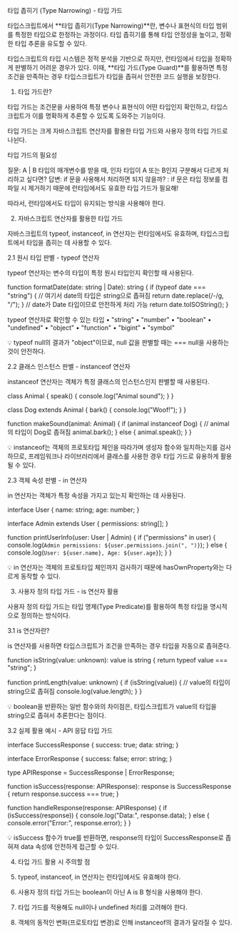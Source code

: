 타입 좁히기 (Type Narrowing) - 타입 가드

타입스크립트에서 **타입 좁히기(Type Narrowing)**란, 변수나 표현식의 타입 범위를 특정한 타입으로 한정하는 과정이다. 타입 좁히기를 통해 타입 안정성을 높이고, 정확한 타입 추론을 유도할 수 있다.

타입스크립트의 타입 시스템은 정적 분석을 기반으로 하지만, 런타임에서 타입을 정확하게 판별하기 어려운 경우가 있다. 이때, **타입 가드(Type Guard)**를 활용하면 특정 조건을 만족하는 경우 타입스크립트가 타입을 좁혀서 안전한 코드 실행을 보장한다.

1. 타입 가드란?

타입 가드는 조건문을 사용하여 특정 변수나 표현식이 어떤 타입인지 확인하고, 타입스크립트가 이를 명확하게 추론할 수 있도록 도와주는 기능이다.

타입 가드는 크게 자바스크립트 연산자를 활용한 타입 가드와 사용자 정의 타입 가드로 나뉜다.

타입 가드의 필요성

질문: A | B 타입의 매개변수를 받을 때, 인자 타입이 A 또는 B인지 구분해서 다르게 처리하고 싶다면?
답변: if 문을 사용해서 처리하면 되지 않을까?
: if 문은 타입 정보를 컴파일 시 제거하기 때문에 런타임에서도 유효한 타입 가드가 필요해!

따라서, 런타임에서도 타입이 유지되는 방식을 사용해야 한다.

2. 자바스크립트 연산자를 활용한 타입 가드

자바스크립트의 typeof, instanceof, in 연산자는 런타임에서도 유효하며, 타입스크립트에서 타입을 좁히는 데 사용할 수 있다.

2.1 원시 타입 판별 - typeof 연산자

typeof 연산자는 변수의 타입이 특정 원시 타입인지 확인할 때 사용된다.

function formatDate(date: string | Date): string {
  if (typeof date === "string") {
    // 여기서 date의 타입은 string으로 좁혀짐
    return date.replace(/-/g, "/");
  }
  // date가 Date 타입이므로 안전하게 처리 가능
  return date.toISOString();
}

typeof 연산자로 확인할 수 있는 타입
	•	"string"
	•	"number"
	•	"boolean"
	•	"undefined"
	•	"object"
	•	"function"
	•	"bigint"
	•	"symbol"

💡 typeof null의 결과가 "object"이므로, null 값을 판별할 때는 === null을 사용하는 것이 안전하다.

2.2 클래스 인스턴스 판별 - instanceof 연산자

instanceof 연산자는 객체가 특정 클래스의 인스턴스인지 판별할 때 사용된다.

class Animal {
  speak() {
    console.log("Animal sound");
  }
}

class Dog extends Animal {
  bark() {
    console.log("Woof!");
  }
}

function makeSound(animal: Animal) {
  if (animal instanceof Dog) {
    // animal의 타입이 Dog로 좁혀짐
    animal.bark();
  } else {
    animal.speak();
  }
}

💡 instanceof는 객체의 프로토타입 체인을 따라가며 생성자 함수와 일치하는지를 검사하므로, 프레임워크나 라이브러리에서 클래스를 사용한 경우 타입 가드로 유용하게 활용될 수 있다.

2.3 객체 속성 판별 - in 연산자

in 연산자는 객체가 특정 속성을 가지고 있는지 확인하는 데 사용된다.

interface User {
  name: string;
  age: number;
}

interface Admin extends User {
  permissions: string[];
}

function printUserInfo(user: User | Admin) {
  if ("permissions" in user) {
    console.log(`Admin permissions: ${user.permissions.join(", ")}`);
  } else {
    console.log(`User: ${user.name}, Age: ${user.age}`);
  }
}

💡 in 연산자는 객체의 프로토타입 체인까지 검사하기 때문에 hasOwnProperty와는 다르게 동작할 수 있다.

3. 사용자 정의 타입 가드 - is 연산자 활용

사용자 정의 타입 가드는 타입 명제(Type Predicate)를 활용하여 특정 타입을 명시적으로 정의하는 방식이다.

3.1 is 연산자란?

is 연산자를 사용하면 타입스크립트가 조건을 만족하는 경우 타입을 자동으로 좁혀준다.

function isString(value: unknown): value is string {
  return typeof value === "string";
}

function printLength(value: unknown) {
  if (isString(value)) {
    // value의 타입이 string으로 좁혀짐
    console.log(value.length);
  }
}

💡 boolean을 반환하는 일반 함수와의 차이점은, 타입스크립트가 value의 타입을 string으로 좁혀서 추론한다는 점이다.

3.2 실제 활용 예시 - API 응답 타입 가드

interface SuccessResponse {
  success: true;
  data: string;
}

interface ErrorResponse {
  success: false;
  error: string;
}

type APIResponse = SuccessResponse | ErrorResponse;

function isSuccess(response: APIResponse): response is SuccessResponse {
  return response.success === true;
}

function handleResponse(response: APIResponse) {
  if (isSuccess(response)) {
    console.log("Data:", response.data);
  } else {
    console.error("Error:", response.error);
  }
}

💡 isSuccess 함수가 true를 반환하면, response의 타입이 SuccessResponse로 좁혀져 data 속성에 안전하게 접근할 수 있다.

4. 타입 가드 활용 시 주의할 점

1. typeof, instanceof, in 연산자는 런타임에서도 유효해야 한다.
2. 사용자 정의 타입 가드는 boolean이 아닌 A is B 형식을 사용해야 한다.
3. 타입 가드를 적용해도 null이나 undefined 처리를 고려해야 한다.
4. 객체의 동적인 변화(프로토타입 변경)로 인해 instanceof의 결과가 달라질 수 있다.
